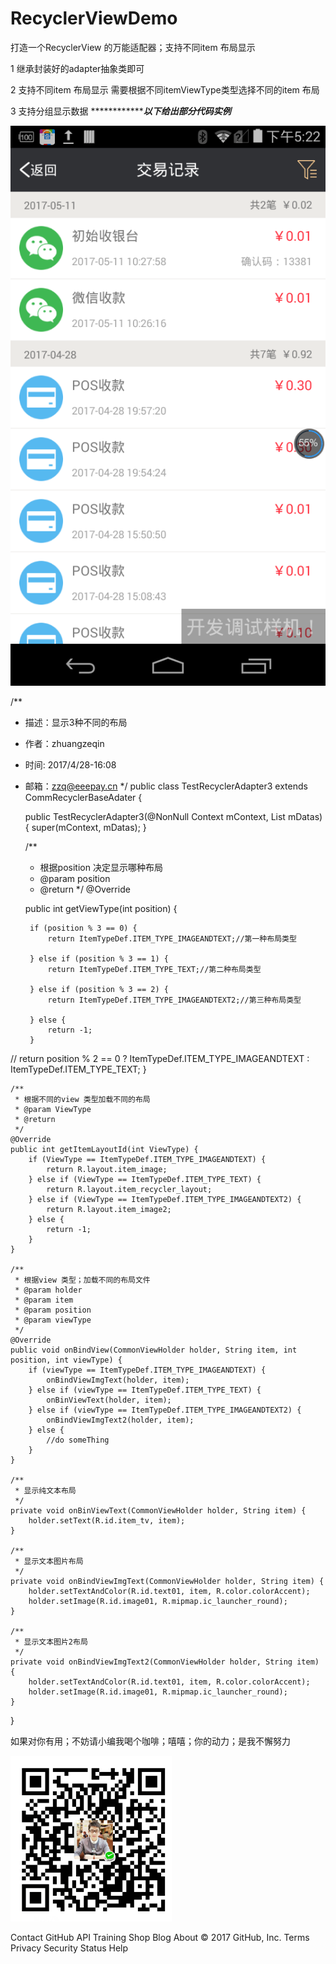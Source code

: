 # RecyclerViewDemo
打造一个RecyclerView 的万能适配器；支持不同item 布局显示

1 继承封装好的adapter抽象类即可

2 支持不同item 布局显示 需要根据不同itemViewType类型选择不同的item 布局

3 支持分组显示数据
***********************************以下给出部分代码实例***********************

![image](https://github.com/zhuangzeqin/RecyclerViewDemo/blob/master/device-2017-06-14-172141.png)

/**
 * 描述：显示3种不同的布局
 * 作者：zhuangzeqin
 * 时间: 2017/4/28-16:08
 * 邮箱：zzq@eeepay.cn
 */
public class TestRecyclerAdapter3 extends CommRecyclerBaseAdater<String> {

    public TestRecyclerAdapter3(@NonNull Context mContext, List<String> mDatas) {
        super(mContext, mDatas);
    }

    /**
     * 根据position 决定显示哪种布局
     * @param position
     * @return
     */
    @Override
	
    public int getViewType(int position) {
	
        if (position % 3 == 0) {
            return ItemTypeDef.ITEM_TYPE_IMAGEANDTEXT;//第一种布局类型
			
        } else if (position % 3 == 1) {
            return ItemTypeDef.ITEM_TYPE_TEXT;//第二种布局类型
			
        } else if (position % 3 == 2) {
            return ItemTypeDef.ITEM_TYPE_IMAGEANDTEXT2;//第三种布局类型
			
        } else {
            return -1;
        }
//        return position % 2 == 0 ? ItemTypeDef.ITEM_TYPE_IMAGEANDTEXT : ItemTypeDef.ITEM_TYPE_TEXT;
    }

    /**
     * 根据不同的view 类型加载不同的布局
     * @param ViewType
     * @return
     */
    @Override
    public int getItemLayoutId(int ViewType) {
        if (ViewType == ItemTypeDef.ITEM_TYPE_IMAGEANDTEXT) {
            return R.layout.item_image;
        } else if (ViewType == ItemTypeDef.ITEM_TYPE_TEXT) {
            return R.layout.item_recycler_layout;
        } else if (ViewType == ItemTypeDef.ITEM_TYPE_IMAGEANDTEXT2) {
            return R.layout.item_image2;
        } else {
            return -1;
        }
    }

    /**
     * 根据view 类型；加载不同的布局文件
     * @param holder
     * @param item
     * @param position
     * @param viewType
     */
    @Override
    public void onBindView(CommonViewHolder holder, String item, int position, int viewType) {
        if (viewType == ItemTypeDef.ITEM_TYPE_IMAGEANDTEXT) {
            onBindViewImgText(holder, item);
        } else if (viewType == ItemTypeDef.ITEM_TYPE_TEXT) {
            onBinViewText(holder, item);
        } else if (viewType == ItemTypeDef.ITEM_TYPE_IMAGEANDTEXT2) {
            onBindViewImgText2(holder, item);
        } else {
            //do someThing
        }
    }

    /**
     * 显示纯文本布局
     */
    private void onBinViewText(CommonViewHolder holder, String item) {
        holder.setText(R.id.item_tv, item);
    }

    /**
     * 显示文本图片布局
     */
    private void onBindViewImgText(CommonViewHolder holder, String item) {
        holder.setTextAndColor(R.id.text01, item, R.color.colorAccent);
        holder.setImage(R.id.image01, R.mipmap.ic_launcher_round);
    }

    /**
     * 显示文本图片2布局
     */
    private void onBindViewImgText2(CommonViewHolder holder, String item) {
        holder.setTextAndColor(R.id.text01, item, R.color.colorAccent);
        holder.setImage(R.id.image01, R.mipmap.ic_launcher_round);
    }
}

如果对你有用；不妨请小编我喝个咖啡；嘻嘻；你的动力；是我不懈努力

![image](https://github.com/zhuangzeqin/APPChannel/blob/master/TIM20171109141728.png)

Contact GitHub API Training Shop Blog About
© 2017 GitHub, Inc. Terms Privacy Security Status Help

